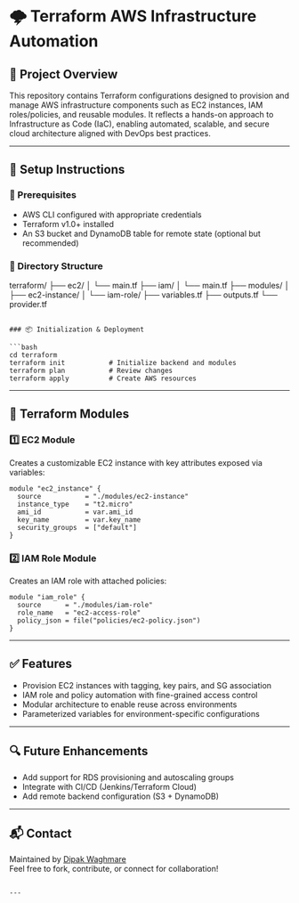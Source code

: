 # 🌩️ Terraform AWS Infrastructure Automation

## 📌 Project Overview

This repository contains Terraform configurations designed to provision and manage AWS infrastructure components such as EC2 instances, IAM roles/policies, and reusable modules. It reflects a hands-on approach to Infrastructure as Code (IaC), enabling automated, scalable, and secure cloud architecture aligned with DevOps best practices.

---

## 🚀 Setup Instructions

### 🔧 Prerequisites
- AWS CLI configured with appropriate credentials
- Terraform v1.0+ installed
- An S3 bucket and DynamoDB table for remote state (optional but recommended)

### 📁 Directory Structure

terraform/
├── ec2/
│   └── main.tf
├── iam/
│   └── main.tf
├── modules/
│   ├── ec2-instance/
│   └── iam-role/
├── variables.tf
├── outputs.tf
└── provider.tf
```

### 📦 Initialization & Deployment

```bash
cd terraform
terraform init           # Initialize backend and modules
terraform plan           # Review changes
terraform apply          # Create AWS resources
```

---

## 🧱 Terraform Modules

### 1️⃣ EC2 Module

Creates a customizable EC2 instance with key attributes exposed via variables:
```hcl
module "ec2_instance" {
  source           = "./modules/ec2-instance"
  instance_type    = "t2.micro"
  ami_id           = var.ami_id
  key_name         = var.key_name
  security_groups  = ["default"]
}
```

### 2️⃣ IAM Role Module

Creates an IAM role with attached policies:
```hcl
module "iam_role" {
  source      = "./modules/iam-role"
  role_name   = "ec2-access-role"
  policy_json = file("policies/ec2-policy.json")
}
```

---

## ✅ Features

- Provision EC2 instances with tagging, key pairs, and SG association
- IAM role and policy automation with fine-grained access control
- Modular architecture to enable reuse across environments
- Parameterized variables for environment-specific configurations

---

## 🔍 Future Enhancements

- Add support for RDS provisioning and autoscaling groups
- Integrate with CI/CD (Jenkins/Terraform Cloud)
- Add remote backend configuration (S3 + DynamoDB)

---

## 📬 Contact

Maintained by [Dipak Waghmare](https://github.com/Dipak-w)  
Feel free to fork, contribute, or connect for collaboration!

```

---
